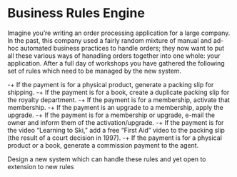 # Business Rules Engine
Imagine you’re writing an order processing application for a large company. In the past, this company used a fairly
random mixture of manual and ad-hoc automated business practices to handle orders; they now want to put all these
various ways of hanadling orders together into one whole: your application. After a full day of workshops you have
gathered the following set of rules which need to be managed by the new system.

-+ If the payment is for a physical product, generate a packing slip for shipping.
-+ If the payment is for a book, create a duplicate packing slip for the royalty department.
-+ If the payment is for a membership, activate that membership.
-+ If the payment is an upgrade to a membership, apply the upgrade.
-+ If the payment is for a membership or upgrade, e-mail the owner and inform them of the activation/upgrade.
-+ If the payment is for the video “Learning to Ski,” add a free “First Aid” video to the packing slip (the result of a court decision in 1997).
-+ If the payment is for a physical product or a book, generate a commission payment to the agent.

Design a new system which can handle these rules and yet open to extension to new rules